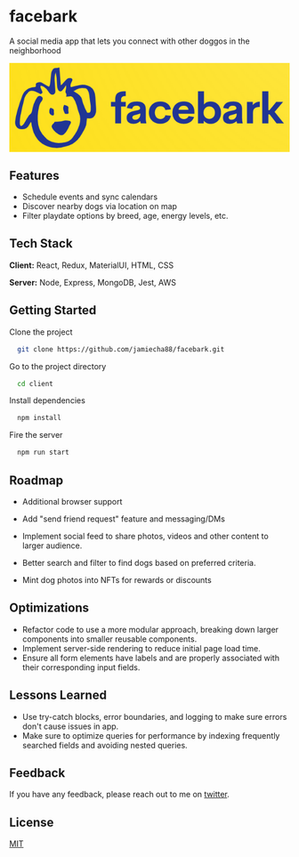 
# facebark

A social media app that lets you connect with other doggos in the neighborhood

<img src="client/src/assets/facebark logo.png" alt="logo" style="display:block; margin:auto;">


## Features

- Schedule events and sync calendars
- Discover nearby dogs via location on map
- Filter playdate options by breed, age, energy levels, etc.


## Tech Stack

**Client:** React, Redux, MaterialUI, HTML, CSS

**Server:** Node, Express, MongoDB, Jest, AWS


## Getting Started

Clone the project

```bash
  git clone https://github.com/jamiecha88/facebark.git
```

Go to the project directory 

```bash
  cd client 
```

Install dependencies

```bash
  npm install
```

Fire the server

```bash
  npm run start
```


## Roadmap

- Additional browser support

- Add "send friend request" feature and messaging/DMs

- Implement social feed to share photos, videos and other content to larger audience.

- Better search and filter to find dogs based on preferred criteria.

- Mint dog photos into NFTs for rewards or discounts
 




## Optimizations

- Refactor code to use a more modular approach, breaking down larger components into smaller reusable components.
- Implement server-side rendering to reduce initial page load time.
- Ensure all form elements have labels and are properly associated with their corresponding input fields.



## Lessons Learned

- Use try-catch blocks, error boundaries, and logging to make sure errors don't cause issues in app.
- Make sure to optimize  queries for performance by indexing frequently searched fields and avoiding nested queries.




## Feedback

If you have any feedback, please reach out to me on [twitter](https://twitter.com/jamiecha88).


## License

[MIT](https://choosealicense.com/licenses/mit/)

